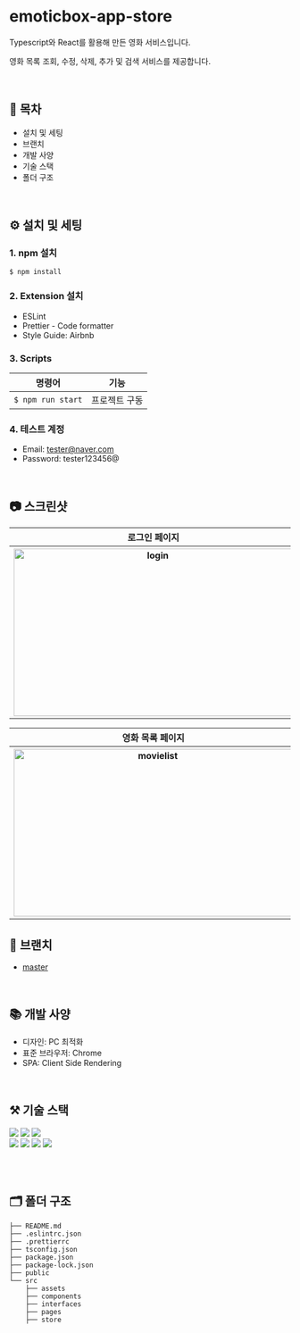 #  emoticbox-app-store
Typescript와 React를 활용해 만든 영화 서비스입니다.

영화 목록 조회, 수정, 삭제, 추가 및 검색 서비스를 제공합니다.


<br/>

## 🚩 목차
- 설치 및 세팅
- 브랜치
- 개발 사양
- 기술 스택
- 폴더 구조

<br/>

## ⚙️ 설치 및 세팅
### 1. npm 설치
``` shell
$ npm install
```

### 2. Extension 설치
- ESLint
- Prettier - Code formatter
- Style Guide: Airbnb

### 3. Scripts
| 명령어  | 기능  |
|---|---|
| ```$ npm run start``` | 프로젝트 구동 |

### 4. 테스트 계정
- Email: tester@naver.com
- Password: tester123456@

<br/>

## 📷 스크린샷

<p align="center">
  <table>
    <tr>
      <th>로그인 페이지</th>
    </tr>
    <tr>
      <th>
        <img width="500" height="300" alt="login" src="https://user-images.githubusercontent.com/52736242/196026705-6c44ebb3-a316-4708-b530-dcf8f604a5d7.png">
      </th>
    </tr>    
  </table>
    <table>
    <tr>
      <th>영화 목록 페이지</th>
    </tr>
    <tr>
      <th>
        <img width="500" height="300" alt="movielist" src="https://user-images.githubusercontent.com/52736242/196026729-3a5e9b52-0b68-44c1-8d8a-ad3c1c6abc9b.png">
      </th>
    </tr>    
  </table>
</p>

## 🌲 브랜치
- [master](https://github.com/Homegirl7417/typescript-movie-dashboard)

<br/>

## 📚 개발 사양
- 디자인: PC 최적화
- 표준 브라우저: Chrome
- SPA: Client Side Rendering


<br/>

## ⚒ 기술 스택
<img src="https://img.shields.io/badge/HTML5-E34F26?style=for-the-badge&logo=html5&logoColor=white"/> <img src="https://img.shields.io/badge/JavaScript-F7DF1E?style=for-the-badge&logo=javascript&logoColor=black"/> <img src="https://img.shields.io/badge/React-20232A?style=for-the-badge&logo=react&logoColor=61DAF"/>
<br/>
<img src="https://img.shields.io/badge/React_Router-CA4245?style=for-the-badge&logo=react-router&logoColor=white"/>
<img src="https://img.shields.io/badge/Redux-593D88?style=for-the-badge&logo=redux&logoColor=white"/>
<img src="https://img.shields.io/badge/TypeScript-007ACC?style=for-the-badge&logo=typescript&logoColor=white"/>
<img src="https://img.shields.io/badge/styled--components-DB7093?style=for-the-badge&logo=styled-components&logoColor=white"/>

<br/>
<br/>

## 🗂 폴더 구조

``` shell
├── README.md
├── .eslintrc.json
├── .prettierrc
├── tsconfig.json
├── package.json
├── package-lock.json
├── public
└── src
    ├── assets
    ├── components
    ├── interfaces
    ├── pages
    ├── store